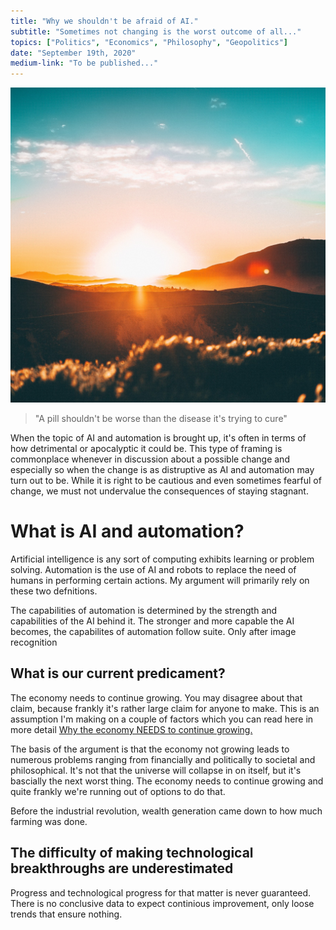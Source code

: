 ```yaml
---
title: "Why we shouldn't be afraid of AI."
subtitle: "Sometimes not changing is the worst outcome of all..."
topics: ["Politics", "Economics", "Philosophy", "Geopolitics"]
date: "September 19th, 2020"
medium-link: "To be published..."
---
```


![Photo by Jordan Wozniak on Unsplash](../images/sunset2.jpg)

> "A pill shouldn't be worse than the disease it's trying to cure"  

When the topic of AI and automation is brought up, it's often in terms of how detrimental or apocalyptic it could be. This type of framing is commonplace whenever in discussion about a possible change and especially so when the change is as distruptive as AI and automation may turn out to be. While it is right to be cautious and even sometimes fearful of change, we must not undervalue the consequences of staying stagnant.

# What is AI and automation?

Artificial intelligence is any sort of computing exhibits learning or problem solving. Automation is the use of AI and robots to replace the need of humans in performing certain actions. My argument will primarily rely on these two defnitions. 

The capabilities of automation is determined by the strength and capabilities of the AI behind it. The stronger and more capable the AI becomes, the capabilites of automation follow suite. Only after image recognition

## What is our current predicament?

The economy needs to continue growing. You may disagree about that claim, because frankly it's rather large claim for anyone to make. This is an assumption I'm making on a couple of factors which you can read here in more detail [Why the economy NEEDS to continue growing.](https://www.notion.so/Why-the-economy-NEEDS-to-continue-growing-0231f0da35e944c0b6769e6afbd38c1d) 

The basis of the argument is that the economy not growing leads to numerous problems ranging from financially and politically to societal and philosophical. It's not that the universe will collapse in on itself, but it's bascially the next worst thing. The economy needs to continue growing and quite frankly we're running out of options to do that. 

Before the industrial revolution, wealth generation came down to how much farming was done. 

## The difficulty of making technological breakthroughs are underestimated

Progress and technological progress for that matter is never guaranteed. There is no conclusive data to expect continious improvement, only loose trends that ensure nothing.